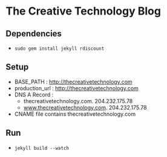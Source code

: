 The Creative Technology Blog
============================

Dependencies
------------
- ```sudo gem install jekyll rdiscount```

Setup
-----
- BASE_PATH : http://thecreativetechnology.com
- production_url : http://thecreativetechnology.com
- DNS A Record : 
    - thecreativetechnology.com. 204.232.175.78
    - www.thecreativetechnology.com. 204.232.175.78
- CNAME file contains thecreativetechnology.com

Run
---
- ```jekyll build --watch```